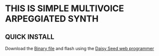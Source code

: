 # THIS IS SIMPLE MULTIVOICE ARPEGGIATED SYNTH

## QUICK INSTALL
Download the [Binary file](https://github.com/Synthux-Academy/simple-fix-instruments/raw/main/daisyduino/simple-multivoice-arpeggiated/simple-multivoice-arpeggiated.bin) and flash using the [Daisy Seed web programmer](https://electro-smith.github.io/Programmer/)
